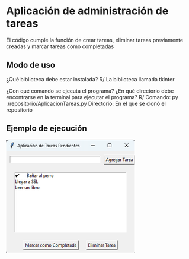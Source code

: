 # Aplicación de administración de tareas

El código cumple la función de crear tareas, eliminar tareas previamente creadas y marcar tareas como completadas

## Modo de uso

¿Qué biblioteca debe estar instalada?
R/ La biblioteca llamada tkinter

¿Con qué comando se ejecuta el programa? ¿En qué directorio debe encontrarse en la terminal para ejecutar el programa?
R/ Comando: py ./repositorio/AplicacionTareas.py
Directorio: En el que se clonó el repositorio

## Ejemplo de ejecución

![alt text](image.png)

